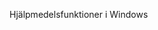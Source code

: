 <Token xmlns:xlink="http://www.w3.org/1999/xlink">Hjälpmedelsfunktioner i Windows</Token>

<!--HONumber=Jun16_HO4-->


